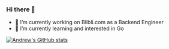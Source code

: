 ### Hi there 👋

- 🔭 I’m currently working on Blibli.com as a Backend Engineer
- 🌱 I’m currently learning and interested in Go

[![Andrew's GitHub stats](https://github-readme-stats.vercel.app/api?username=andrewdudu)](https://github.com/anuraghazra/github-readme-stats)
